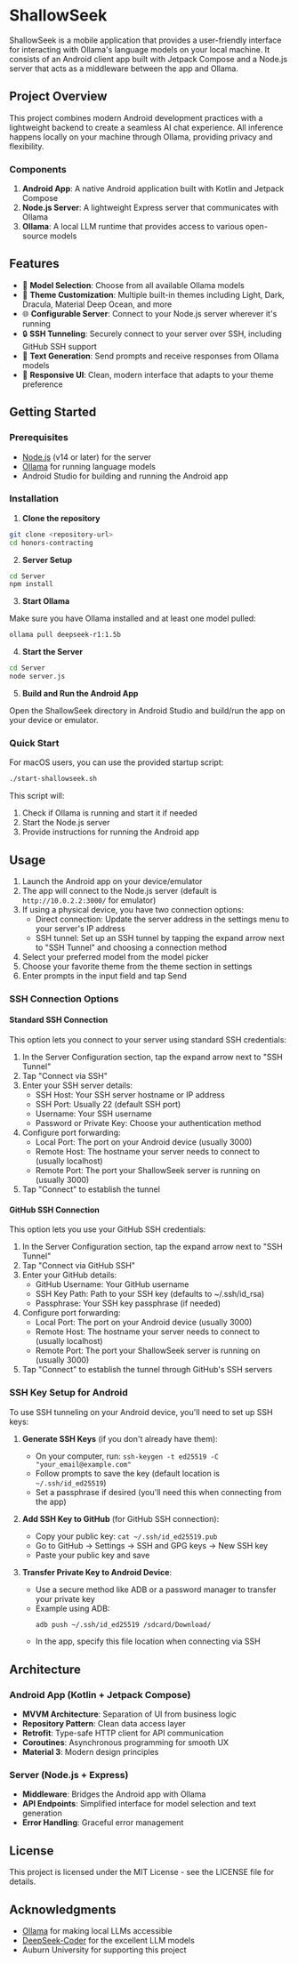 # ShallowSeek

ShallowSeek is a mobile application that provides a user-friendly interface for interacting with Ollama's language models on your local machine. It consists of an Android client app built with Jetpack Compose and a Node.js server that acts as a middleware between the app and Ollama.

## Project Overview

This project combines modern Android development practices with a lightweight backend to create a seamless AI chat experience. All inference happens locally on your machine through Ollama, providing privacy and flexibility.

### Components

1. **Android App**: A native Android application built with Kotlin and Jetpack Compose
2. **Node.js Server**: A lightweight Express server that communicates with Ollama
3. **Ollama**: A local LLM runtime that provides access to various open-source models

## Features

- 🔄 **Model Selection**: Choose from all available Ollama models
- 🎨 **Theme Customization**: Multiple built-in themes including Light, Dark, Dracula, Material Deep Ocean, and more
- 🌐 **Configurable Server**: Connect to your Node.js server wherever it's running
- 🔒 **SSH Tunneling**: Securely connect to your server over SSH, including GitHub SSH support
- 💬 **Text Generation**: Send prompts and receive responses from Ollama models
- 🚀 **Responsive UI**: Clean, modern interface that adapts to your theme preference

## Getting Started

### Prerequisites

- [Node.js](https://nodejs.org/) (v14 or later) for the server
- [Ollama](https://ollama.ai/) for running language models
- Android Studio for building and running the Android app

### Installation

1. **Clone the repository**

```bash
git clone <repository-url>
cd honors-contracting
```

2. **Server Setup**

```bash
cd Server
npm install
```

3. **Start Ollama**

Make sure you have Ollama installed and at least one model pulled:

```bash
ollama pull deepseek-r1:1.5b
```

4. **Start the Server**

```bash
cd Server
node server.js
```

5. **Build and Run the Android App**

Open the ShallowSeek directory in Android Studio and build/run the app on your device or emulator.

### Quick Start

For macOS users, you can use the provided startup script:

```bash
./start-shallowseek.sh
```

This script will:
1. Check if Ollama is running and start it if needed
2. Start the Node.js server
3. Provide instructions for running the Android app

## Usage

1. Launch the Android app on your device/emulator
2. The app will connect to the Node.js server (default is `http://10.0.2.2:3000/` for emulator)
3. If using a physical device, you have two connection options:
   - Direct connection: Update the server address in the settings menu to your server's IP address
   - SSH tunnel: Set up an SSH tunnel by tapping the expand arrow next to "SSH Tunnel" and choosing a connection method
4. Select your preferred model from the model picker
5. Choose your favorite theme from the theme section in settings
6. Enter prompts in the input field and tap Send

### SSH Connection Options

#### Standard SSH Connection
This option lets you connect to your server using standard SSH credentials:

1. In the Server Configuration section, tap the expand arrow next to "SSH Tunnel"
2. Tap "Connect via SSH"
3. Enter your SSH server details:
   - SSH Host: Your SSH server hostname or IP address
   - SSH Port: Usually 22 (default SSH port)
   - Username: Your SSH username
   - Password or Private Key: Choose your authentication method
4. Configure port forwarding:
   - Local Port: The port on your Android device (usually 3000)
   - Remote Host: The hostname your server needs to connect to (usually localhost)
   - Remote Port: The port your ShallowSeek server is running on (usually 3000)
5. Tap "Connect" to establish the tunnel

#### GitHub SSH Connection
This option lets you use your GitHub SSH credentials:

1. In the Server Configuration section, tap the expand arrow next to "SSH Tunnel"
2. Tap "Connect via GitHub SSH" 
3. Enter your GitHub details:
   - GitHub Username: Your GitHub username
   - SSH Key Path: Path to your SSH key (defaults to ~/.ssh/id_rsa)
   - Passphrase: Your SSH key passphrase (if needed)
4. Configure port forwarding:
   - Local Port: The port on your Android device (usually 3000)
   - Remote Host: The hostname your server needs to connect to (usually localhost)
   - Remote Port: The port your ShallowSeek server is running on (usually 3000)
5. Tap "Connect" to establish the tunnel through GitHub's SSH servers

### SSH Key Setup for Android

To use SSH tunneling on your Android device, you'll need to set up SSH keys:

1. **Generate SSH Keys** (if you don't already have them):
   - On your computer, run: `ssh-keygen -t ed25519 -C "your_email@example.com"`
   - Follow prompts to save the key (default location is `~/.ssh/id_ed25519`)
   - Set a passphrase if desired (you'll need this when connecting from the app)

2. **Add SSH Key to GitHub** (for GitHub SSH connection):
   - Copy your public key: `cat ~/.ssh/id_ed25519.pub`
   - Go to GitHub → Settings → SSH and GPG keys → New SSH key
   - Paste your public key and save

3. **Transfer Private Key to Android Device**:
   - Use a secure method like ADB or a password manager to transfer your private key
   - Example using ADB:
     ```bash
     adb push ~/.ssh/id_ed25519 /sdcard/Download/
     ```
   - In the app, specify this file location when connecting via SSH

## Architecture

### Android App (Kotlin + Jetpack Compose)

- **MVVM Architecture**: Separation of UI from business logic
- **Repository Pattern**: Clean data access layer
- **Retrofit**: Type-safe HTTP client for API communication
- **Coroutines**: Asynchronous programming for smooth UX
- **Material 3**: Modern design principles

### Server (Node.js + Express)

- **Middleware**: Bridges the Android app with Ollama
- **API Endpoints**: Simplified interface for model selection and text generation
- **Error Handling**: Graceful error management

## License

This project is licensed under the MIT License - see the LICENSE file for details.

## Acknowledgments

- [Ollama](https://ollama.ai/) for making local LLMs accessible
- [DeepSeek-Coder](https://github.com/deepseek-ai/DeepSeek-Coder) for the excellent LLM models
- Auburn University for supporting this project